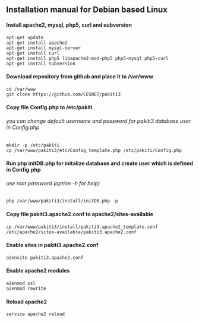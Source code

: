 ## Installation manual for Debian based Linux

#### Install apache2, mysql, php5, curl and subversion
    apt-get update
    apt-get install apache2
    apt-get install mysql-server
    apt-get install curl
    apt-get install php5 libapache2-mod-php5 php5-mysql php5-curl
    apt-get install subversion

#### Download repository from github and place it to /var/www
    cd /var/www
    git clone https://github.com/CESNET/pakiti3

#### Copy file Config.php to /etc/pakiti
###### you can change default username and password for pakiti3 database user in Config.php
    mkdir -p /etc/pakiti
    cp /var/www/pakiti3/etc/Config_template.php /etc/pakiti/Config.php

#### Run php initDB.php for initalize database and create user which is defined in Config.php
###### use root password (option -h for help)
    php /var/www/pakiti3/install/initDB.php -p

#### Copy file pakiti3.apache2.conf to apache2/sites-available
    cp /var/www/pakiti3/install/pakiti3.apache2_template.conf /etc/apache2/sites-available/pakiti3.apache2.conf

#### Enable sites in pakiti3.apache2.conf
    a2ensite pakiti3.apache2.conf

#### Enable apache2 modules
    a2enmod ssl
    a2enmod rewrite

#### Reload apache2
    service apache2 reload
